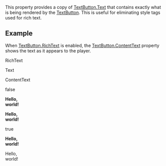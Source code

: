 This property provides a copy of [TextButton.Text](https://developer.roblox.com/en-us/api-reference/property/TextButton/Text) that contains exactly what is being rendered by the [TextButton](https://developer.roblox.com/en-us/api-reference/class/TextButton). This is useful for eliminating style tags used for rich text.

Example
-------

When [TextButton.RichText](https://developer.roblox.com/en-us/api-reference/property/TextButton/RichText) is enabled, the [TextButton.ContentText](https://developer.roblox.com/en-us/api-reference/property/TextButton/ContentText) property shows the text as it appears to the player.

RichText

Text

ContentText

false

<b>Hello,<br/> world!</b>

<b>Hello,<br/> world!</b>

true

<b>Hello,<br/> world!</b>

Hello,  
world!
